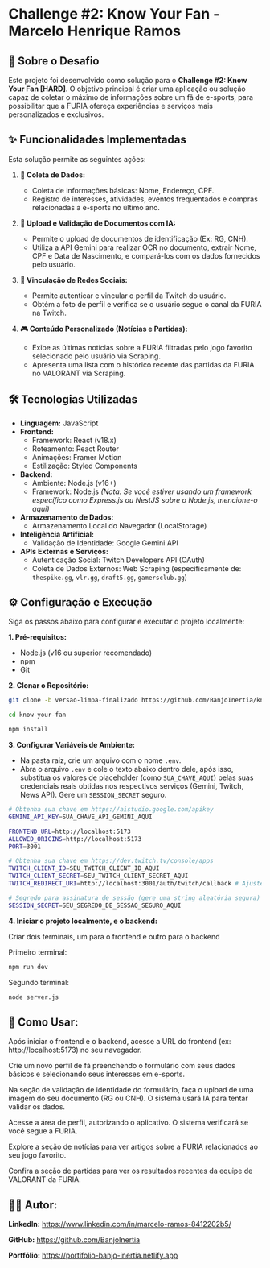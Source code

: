 # Challenge #2: Know Your Fan - Marcelo Henrique Ramos

## 🚀 Sobre o Desafio

Este projeto foi desenvolvido como solução para o **Challenge #2: Know Your Fan [HARD]**. O objetivo principal é criar uma aplicação ou solução capaz de coletar o máximo de informações sobre um fã de e-sports, para possibilitar que a FURIA ofereça experiências e serviços mais personalizados e exclusivos.

## ✨ Funcionalidades Implementadas

Esta solução permite as seguintes ações:

1.  **👤 Coleta de Dados:**
    *   Coleta de informações básicas: Nome, Endereço, CPF.
    *   Registro de interesses, atividades, eventos frequentados e compras relacionadas a e-sports no último ano.

2.  **📄 Upload e Validação de Documentos com IA:**
    *   Permite o upload de documentos de identificação (Ex: RG, CNH).
    *   Utiliza a API Gemini para realizar OCR no documento, extrair Nome, CPF e Data de Nascimento, e compará-los com os dados fornecidos pelo usuário.

3.  **🔗 Vinculação de Redes Sociais:**
    *   Permite autenticar e vincular o perfil da Twitch do usuário.
    *   Obtém a foto de perfil e verifica se o usuário segue o canal da FURIA na Twitch.

4.  **🎮 Conteúdo Personalizado (Notícias e Partidas):**
    *   Exibe as últimas notícias sobre a FURIA filtradas pelo jogo favorito selecionado pelo usuário via Scraping.
    *   Apresenta uma lista com o histórico recente das partidas da FURIA no VALORANT via Scraping.

## 🛠️ Tecnologias Utilizadas

*   **Linguagem:** JavaScript
*   **Frontend:**
    *   Framework: React (v18.x)
    *   Roteamento: React Router
    *   Animações: Framer Motion
    *   Estilização: Styled Components
*   **Backend:**
    *   Ambiente: Node.js (v16+)
    *   Framework: Node.js *(Nota: Se você estiver usando um framework específico como Express.js ou NestJS sobre o Node.js, mencione-o aqui)*
*   **Armazenamento de Dados:**
    *   Armazenamento Local do Navegador (LocalStorage)
*   **Inteligência Artificial:**
    *   Validação de Identidade: Google Gemini API
*   **APIs Externas e Serviços:**
    *   Autenticação Social: Twitch Developers API (OAuth)
    *   Coleta de Dados Externos: Web Scraping (especificamente de: `thespike.gg`, `vlr.gg`, `draft5.gg`, `gamersclub.gg`)

## ⚙️ Configuração e Execução

Siga os passos abaixo para configurar e executar o projeto localmente:

**1. Pré-requisitos:**
*   Node.js (v16 ou superior recomendado)
*   npm
*   Git

**2. Clonar o Repositório:**
```bash
git clone -b versao-limpa-finalizado https://github.com/BanjoInertia/know-your-fan

cd know-your-fan

npm install
```

**3. Configurar Variáveis de Ambiente:**
*   Na pasta raiz, crie um arquivo com o nome `.env`.
*   Abra o arquivo `.env` e cole o texto abaixo dentro dele, após isso, substitua os valores de placeholder (como `SUA_CHAVE_AQUI`) pelas suas credenciais reais obtidas nos respectivos serviços (Gemini, Twitch, News API). Gere um `SESSION_SECRET` seguro.


```bash
# Obtenha sua chave em https://aistudio.google.com/apikey
GEMINI_API_KEY=SUA_CHAVE_API_GEMINI_AQUI

FRONTEND_URL=http://localhost:5173
ALLOWED_ORIGINS=http://localhost:5173
PORT=3001

# Obtenha sua chave em https://dev.twitch.tv/console/apps
TWITCH_CLIENT_ID=SEU_TWITCH_CLIENT_ID_AQUI
TWITCH_CLIENT_SECRET=SEU_TWITCH_CLIENT_SECRET_AQUI
TWITCH_REDIRECT_URI=http://localhost:3001/auth/twitch/callback # Ajuste a porta se necessário

# Segredo para assinatura de sessão (gere uma string aleatória segura)
SESSION_SECRET=SEU_SEGREDO_DE_SESSAO_SEGURO_AQUI
```

**4. Iniciar o projeto localmente, e o backend:**

Criar dois terminais, um para o frontend e outro para o backend

Primeiro terminal:
```bash
npm run dev
```
Segundo terminal:
```bash
node server.js
``` 

## 🚀 Como Usar:
Após iniciar o frontend e o backend, acesse a URL do frontend (ex: http://localhost:5173) no seu navegador.

Crie um novo perfil de fã preenchendo o formulário com seus dados básicos e selecionando seus interesses em e-sports.

Na seção de validação de identidade do formulário, faça o upload de uma imagem do seu documento (RG ou CNH). O sistema usará IA para tentar validar os dados.

Acesse a área de perfil, autorizando o aplicativo. O sistema verificará se você segue a FURIA.

Explore a seção de notícias para ver artigos sobre a FURIA relacionados ao seu jogo favorito.

Confira a seção de partidas para ver os resultados recentes da equipe de VALORANT da FURIA.

## 👨‍💻 Autor:

**LinkedIn:** https://www.linkedin.com/in/marcelo-ramos-8412202b5/

**GitHub:** https://github.com/BanjoInertia

**Portfólio:** https://portifolio-banjo-inertia.netlify.app